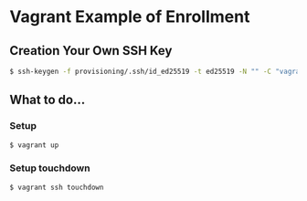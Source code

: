 # Vagrant Example of Enrollment

## Creation Your Own SSH Key

```bash
$ ssh-keygen -f provisioning/.ssh/id_ed25519 -t ed25519 -N "" -C "vagrant@domain.local"
```

## What to do...

### Setup

```bash
$ vagrant up
```

### Setup touchdown

```bash
$ vagrant ssh touchdown
```
